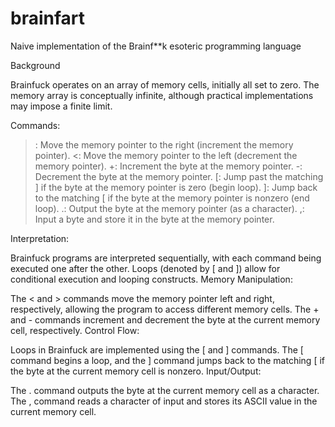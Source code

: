 # brainfart
Naive implementation of the Brainf**k esoteric programming language

Background

Brainfuck operates on an array of memory cells, initially all set to zero.
The memory array is conceptually infinite, although practical implementations may impose a finite limit.

Commands:

>: Move the memory pointer to the right (increment the memory pointer).
<: Move the memory pointer to the left (decrement the memory pointer).
+: Increment the byte at the memory pointer.
-: Decrement the byte at the memory pointer.
[: Jump past the matching ] if the byte at the memory pointer is zero (begin loop).
]: Jump back to the matching [ if the byte at the memory pointer is nonzero (end loop).
.: Output the byte at the memory pointer (as a character).
,: Input a byte and store it in the byte at the memory pointer.

Interpretation:

Brainfuck programs are interpreted sequentially, with each command being executed one after the other.
Loops (denoted by [ and ]) allow for conditional execution and looping constructs.
Memory Manipulation:

The < and > commands move the memory pointer left and right, respectively, allowing the program to access different memory cells.
The + and - commands increment and decrement the byte at the current memory cell, respectively.
Control Flow:

Loops in Brainfuck are implemented using the [ and ] commands.
The [ command begins a loop, and the ] command jumps back to the matching [ if the byte at the current memory cell is nonzero.
Input/Output:

The . command outputs the byte at the current memory cell as a character.
The , command reads a character of input and stores its ASCII value in the current memory cell.
